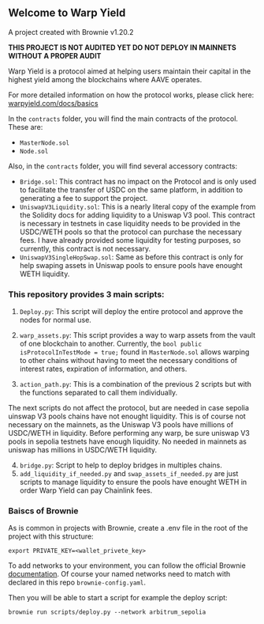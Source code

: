 ## Welcome to Warp Yield

A project created with Brownie v1.20.2

**THIS PROJECT IS NOT AUDITED YET DO NOT DEPLOY IN MAINNETS WITHOUT A PROPER AUDIT**

Warp Yield is a protocol aimed at helping users maintain their capital in the highest yield among the blockchains where AAVE operates.

For more detailed information on how the protocol works, please click here: [warpyield.com/docs/basics](https://warpyield.com/docs/basics)

In the `contracts` folder, you will find the main contracts of the protocol. These are:

- `MasterNode.sol`
- `Node.sol`

Also, in the `contracts` folder, you will find several accessory contracts:

- `Bridge.sol`: This contract has no impact on the Protocol and is only used to facilitate the transfer of USDC on the same platform, in addition to generating a fee to support the project.
- `UniswapV3Liquidity.sol`: This is a nearly literal copy of the example from the Solidity docs for adding liquidity to a Uniswap V3 pool. This contract is necessary in testnets in case liquidity needs to be provided in the USDC/WETH pools so that the protocol can purchase the necessary fees. I have already provided some liquidity for testing purposes, so currently, this contract is not necessary.
- `UniswapV3SingleHopSwap.sol`: Same as before this contract is only for help swaping assets in Uniswap pools to ensure pools have enought WETH liquidity.

### This repository provides 3 main scripts:

1. `Deploy.py`: This script will deploy the entire protocol and approve the nodes for normal use.

2. `warp_assets.py`: This script provides a way to warp assets from the vault of one blockchain to another. Currently, the `bool public isProtocolInTestMode = true;` found in `MasterNode.sol` allows warping to other chains without having to meet the necessary conditions of interest rates, expiration of information, and others.

3. `action_path.py`: This is a combination of the previous 2 scripts but with the functions separated to call them individually.

The next scripts do not affect the protocol, but are needed in case sepolia uinswap V3 pools chains have not enought liquidity. This is of course not necessary on the mainnets, as the Uniswap V3 pools have millions of USDC/WETH in liquidity.
Before performing any warp, be sure uniswap V3 pools in sepolia testnets have enough liquidity. No needed in mainnets as uniswap has millions in USDC/WETH liquidity.

4. `bridge.py`: Script to help to deploy bridges in multiples chains.
5. `add_liquidity_if_needed.py` and `swap_assets_if_needed.py` are just scripts to manage liquidity to ensure the pools have enought WETH in order Warp Yield can pay Chainlink fees.

### Baiscs of Brownie

As is common in projects with Brownie, create a .env file in the root of the project with this structure:

`export PRIVATE_KEY=<wallet_privete_key>`

To add networks to your environment, you can follow the official Brownie [documentation](https://eth-brownie.readthedocs.io/en/stable/network-management.html). Of course your named networks need to match with declared in this repo `brownie-config.yaml`.

Then you will be able to start a script for example the deploy script:

```shell
brownie run scripts/deploy.py --network arbitrum_sepolia
```
